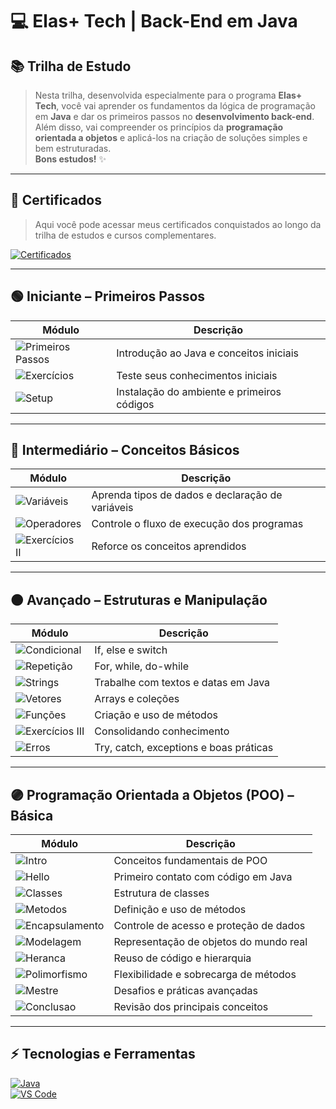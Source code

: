 # 💻 Elas+ Tech | Back-End em Java

## 📚 Trilha de Estudo

> Nesta trilha, desenvolvida especialmente para o programa **Elas+ Tech**, você vai aprender os fundamentos da lógica de programação em **Java** e dar os primeiros passos no **desenvolvimento back-end**.  
> Além disso, vai compreender os princípios da **programação orientada a objetos** e aplicá-los na criação de soluções simples e bem estruturadas.  
> **Bons estudos!** ✨

---

## 🏅 Certificados

> Aqui você pode acessar meus certificados conquistados ao longo da trilha de estudos e cursos complementares.

[![Certificados](https://img.shields.io/badge/📂-Acessar_Certificados-2ecc71?style=for-the-badge)](./certificados)

---

## 🟢 Iniciante – Primeiros Passos
| Módulo | Descrição |
|--------|-----------|
| ![Primeiros Passos](https://img.shields.io/badge/👣-Primeiros_Passos-green) | Introdução ao Java e conceitos iniciais |
| ![Exercícios](https://img.shields.io/badge/📝-Exercicios_Fixacao-green) | Teste seus conhecimentos iniciais |
| ![Setup](https://img.shields.io/badge/⚙️-Setup_e_Programacao-green) | Instalação do ambiente e primeiros códigos |

---

## 🔵 Intermediário – Conceitos Básicos
| Módulo | Descrição |
|--------|-----------|
| ![Variáveis](https://img.shields.io/badge/🧮-Variaveis_e_Tipos-blue) | Aprenda tipos de dados e declaração de variáveis |
| ![Operadores](https://img.shields.io/badge/✅-Operadores_Logicos-blue) | Controle o fluxo de execução dos programas |
| ![Exercícios II](https://img.shields.io/badge/📝-Exercicios_Fixacao_II-blue) | Reforce os conceitos aprendidos |

---

## 🟠 Avançado – Estruturas e Manipulação
| Módulo | Descrição |
|--------|-----------|
| ![Condicional](https://img.shields.io/badge/🔀-Estruturas_Condicionais-orange) | If, else e switch |
| ![Repetição](https://img.shields.io/badge/🔁-Estruturas_de_Repeticao-orange) | For, while, do-while |
| ![Strings](https://img.shields.io/badge/✍️-Manipulacao_de_Strings_e_Datas-orange) | Trabalhe com textos e datas em Java |
| ![Vetores](https://img.shields.io/badge/📦-Vetores-orange) | Arrays e coleções |
| ![Funções](https://img.shields.io/badge/🔧-Funcoes-orange) | Criação e uso de métodos |
| ![Exercícios III](https://img.shields.io/badge/📝-Exercicios_Fixacao_III-orange) | Consolidando conhecimento |
| ![Erros](https://img.shields.io/badge/🚨-Tratamento_de_Erros-orange) | Try, catch, exceptions e boas práticas |

---

## 🟣 Programação Orientada a Objetos (POO) – Básica
| Módulo | Descrição |
|--------|-----------|
| ![Intro](https://img.shields.io/badge/📘-Introducao-9b59b6) | Conceitos fundamentais de POO |
| ![Hello](https://img.shields.io/badge/👋-Hello_World-9b59b6) | Primeiro contato com código em Java |
| ![Classes](https://img.shields.io/badge/🏗️-Classes_nao_executaveis-9b59b6) | Estrutura de classes |
| ![Metodos](https://img.shields.io/badge/🔧-Metodos-9b59b6) | Definição e uso de métodos |
| ![Encapsulamento](https://img.shields.io/badge/🔒-Encapsulamento-9b59b6) | Controle de acesso e proteção de dados |
| ![Modelagem](https://img.shields.io/badge/📐-Modelagem_OO-9b59b6) | Representação de objetos do mundo real |
| ![Heranca](https://img.shields.io/badge/🧬-Heranca-9b59b6) | Reuso de código e hierarquia |
| ![Polimorfismo](https://img.shields.io/badge/🎭-Polimorfismo-9b59b6) | Flexibilidade e sobrecarga de métodos |
| ![Mestre](https://img.shields.io/badge/🏆-Para_Virar_Mestre-9b59b6) | Desafios e práticas avançadas |
| ![Conclusao](https://img.shields.io/badge/✅-Conclusao-9b59b6) | Revisão dos principais conceitos |

---

## ⚡ Tecnologias e Ferramentas
[![Java](https://img.shields.io/badge/Java-ED8B00?style=for-the-badge&logo=java&logoColor=white)](https://www.java.com/)  
[![VS Code](https://img.shields.io/badge/VS%20Code-007ACC?style=for-the-badge&logo=visual-studio-code&logoColor=white)](https://code.visualstudio.com/)
